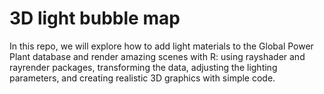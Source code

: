 # 3D light bubble map

In this repo, we will explore how to add light materials to the Global Power Plant database and render amazing scenes with R: using rayshader and rayrender packages, transforming the data, adjusting the lighting parameters, and creating realistic 3D graphics with simple code.

